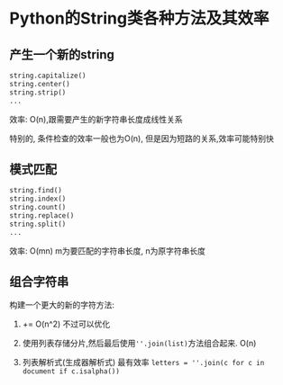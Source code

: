 # Python的String类各种方法及其效率
## 产生一个新的string
```python
string.capitalize()
string.center()
string.strip()
...
```
效率: O(n),跟需要产生的新字符串长度成线性关系

特别的, 条件检查的效率一般也为O(n), 但是因为短路的关系,效率可能特别快

## 模式匹配
```python
string.find()
string.index()
string.count()
string.replace()
string.split()
...
```
效率: O(mn) m为要匹配的字符串长度, n为原字符串长度

## 组合字符串
构建一个更大的新的字符方法:

1. +=  O(n^2)
不过可以优化

2. 使用列表存储分片,然后最后使用`''.join(list)`方法组合起来.  O(n)

3. 列表解析式(生成器解析式)  最有效率
`letters = ''.join(c for c in document if c.isalpha())`
